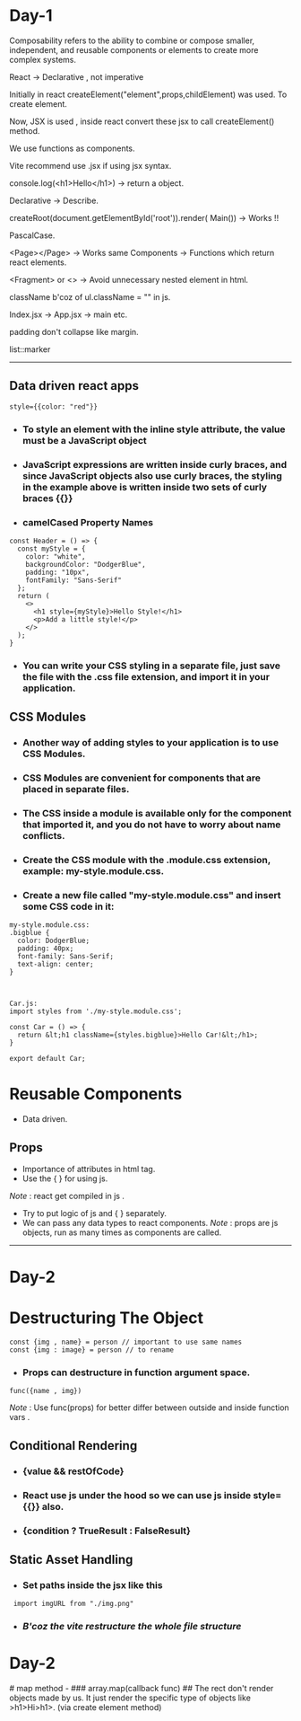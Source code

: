 <h1>Day-1</h1>
Composability refers to the ability to combine or compose smaller, independent, and reusable components or elements to create more complex systems.

React -> Declarative , not imperative

Initially in react createElement("element",props,childElement) was used. To create element.

Now, JSX is used , inside react convert these jsx to call createElement() method. 

We use functions as components.

Vite recommend use .jsx if using jsx syntax.

 console.log(&lt;h1>Hello&lt;/h1>) -> return a object.

Declarative -> Describe. 

createRoot(document.getElementById('root')).render( Main()) -> Works !!

PascalCase.

&lt;Page>&lt;/Page> -> Works same
Components -> Functions which return react elements.

&lt;Fragment> or &lt;> -> Avoid unnecessary nested element in html.

className b'coz of ul.className = "" in js.

Index.jsx -> App.jsx -> main etc.

padding don't collapse like margin.

list::marker

---
## Data driven react apps
```
style={{color: "red"}}
```
- ### To style an element with the inline style attribute, the value must be a JavaScript object

- ### JavaScript expressions are written inside curly braces, and since JavaScript objects also use curly braces, the styling in the example above is written inside two sets of curly braces {{}}

- ### camelCased Property Names
```
const Header = () => {
  const myStyle = {
    color: "white",
    backgroundColor: "DodgerBlue",
    padding: "10px",
    fontFamily: "Sans-Serif"
  };
  return (
    <>
      <h1 style={myStyle}>Hello Style!</h1>
      <p>Add a little style!</p>
    </>
  );
}
```
- ### You can write your CSS styling in a separate file, just save the file with the .css file extension, and import it in your application.

## CSS Modules
- ### Another way of adding styles to your application is to use CSS Modules.

- ### CSS Modules are convenient for components that are placed in separate files.

- ### The CSS inside a module is available only for the component that imported it, and you do not have to worry about name conflicts.

- ### Create the CSS module with the .module.css extension, example: my-style.module.css.

- ### Create a new file called "my-style.module.css" and insert some CSS code in it:

```
my-style.module.css:
.bigblue {
  color: DodgerBlue;
  padding: 40px;
  font-family: Sans-Serif;
  text-align: center;
}



Car.js:
import styles from './my-style.module.css'; 

const Car = () => {
  return &lt;h1 className={styles.bigblue}>Hello Car!&lt;/h1>;
}

export default Car;
```

# Reusable Components
- Data driven.
## Props
- Importance of attributes in html tag.
- Use the { } for using js.

_Note_ : react get compiled  in js .

- Try to put logic of js  and { } separately.
- We can pass any data types to  react components.
_Note_ : props are js objects, run as many times as components are called.

---
<h1>Day-2</h1>

# Destructuring The Object 
```
const {img , name} = person // important to use same names
const {img : image} = person // to rename
``` 
- ### Props can destructure in function argument space.
```
func({name , img})
```
_Note_ : Use func(props) for better differ between outside and inside function vars .

## Conditional Rendering 
- ### {value && restOfCode} 
- ### React use js under the hood so we can use js inside style={{}} also.
- ### {condition ? TrueResult : FalseResult}

## Static Asset Handling
- ### Set paths inside the jsx like this
```
 import imgURL from "./img.png" 
```
- ### _B'coz the vite restructure the whole file structure_

<h1>Day-2</h1>
# map method
-  ### array.map(callback func)
## The rect don't render objects made by us. It just render the specific type of objects like &gt;h1>Hi&gt;h1>. (via create element method)

